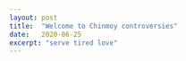 ```yaml
---
layout: post
title:  "Welcome to Chinmoy controversies"
date:   2020-06-25
excerpt: "serve tired love"
---
```


